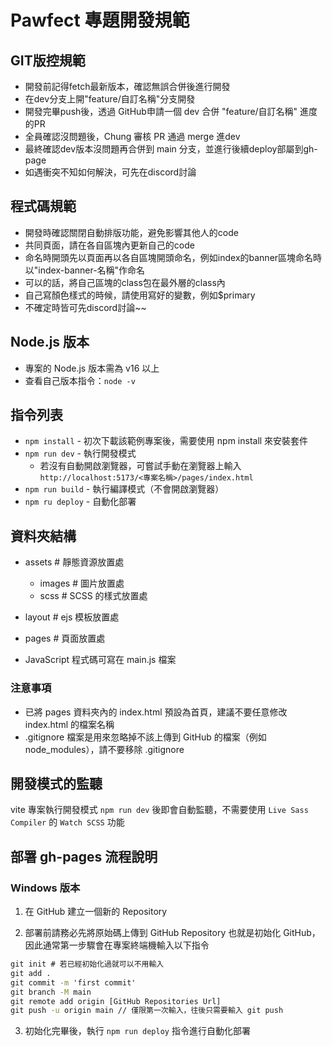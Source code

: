 # Pawfect 專題開發規範

## GIT版控規範
  - 開發前記得fetch最新版本，確認無誤合併後進行開發
  - 在dev分支上開"feature/自訂名稱"分支開發
  - 開發完畢push後，透過 GitHub申請一個 dev 合併 "feature/自訂名稱" 進度的PR
  - 全員確認沒問題後，Chung 審核 PR 通過 merge 進dev
  - 最終確認dev版本沒問題再合併到 main 分支，並進行後續deploy部屬到gh-page
  - 如遇衝突不知如何解決，可先在discord討論

## 程式碼規範
  - 開發時確認關閉自動排版功能，避免影響其他人的code
  - 共同頁面，請在各自區塊內更新自己的code
  - 命名時開頭先以頁面再以各自區塊開頭命名，例如index的banner區塊命名時以"index-banner-名稱"作命名
  - 可以的話，將自己區塊的class包在最外層的class內
  - 自己寫顏色樣式的時候，請使用寫好的變數，例如$primary
  - 不確定時皆可先discord討論~~



## Node.js 版本
  - 專案的 Node.js 版本需為 v16 以上
  - 查看自己版本指令：`node -v`


## 指令列表
- `npm install` - 初次下載該範例專案後，需要使用 npm install 來安裝套件
- `npm run dev` - 執行開發模式
  - 若沒有自動開啟瀏覽器，可嘗試手動在瀏覽器上輸入
    `http://localhost:5173/<專案名稱>/pages/index.html`
- `npm run build` - 執行編譯模式（不會開啟瀏覽器）
- `npm ru deploy` - 自動化部署

## 資料夾結構
  - assets # 靜態資源放置處
    - images # 圖片放置處
    - scss # SCSS 的樣式放置處

  - layout # ejs 模板放置處
  - pages # 頁面放置處

- JavaScript 程式碼可寫在 main.js 檔案

### 注意事項
- 已將 pages 資料夾內的 index.html 預設為首頁，建議不要任意修改 index.html 的檔案名稱
- .gitignore 檔案是用來忽略掉不該上傳到 GitHub 的檔案（例如 node_modules），請不要移除 .gitignore

## 開發模式的監聽
vite 專案執行開發模式 `npm run dev` 後即會自動監聽，不需要使用 `Live Sass Compiler` 的 `Watch SCSS` 功能


## 部署 gh-pages 流程說明
### Windows 版本
1. 在 GitHub 建立一個新的 Repository

2. 部署前請務必先將原始碼上傳到 GitHub Repository 也就是初始化 GitHub，因此通常第一步驟會在專案終端機輸入以下指令
```cmd
git init # 若已經初始化過就可以不用輸入
git add .
git commit -m 'first commit'
git branch -M main
git remote add origin [GitHub Repositories Url]
git push -u origin main // 僅限第一次輸入，往後只需要輸入 git push
```

3. 初始化完畢後，執行 `npm run deploy` 指令進行自動化部署
